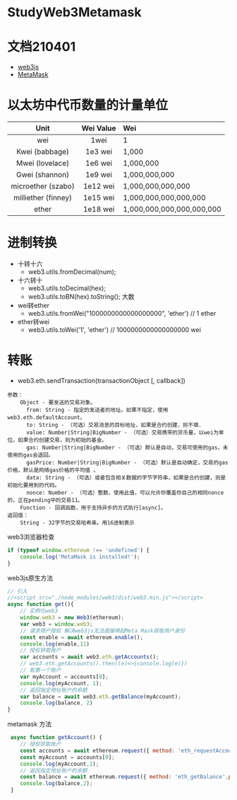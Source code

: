 # StudyWeb3Metamask
# 文档210401
- [web3js](https://web3js.readthedocs.io/en/v1.3.4/)
- [MetaMask](https://docs.metamask.io/)

# 以太坊中代币数量的计量单位

|        Unit         | Wei Value | Wei                       |
| :-----------------: | :-------: | :------------------------ |
|         wei         |   1wei    | 1                         |
|   Kwei (babbage)    |  1e3 wei  | 1,000                     |
|   Mwei (lovelace)   |  1e6 wei  | 1,000,000                 |
|   Gwei (shannon)    |  1e9 wei  | 1,000,000,000             |
| microether (szabo)  | 1e12 wei  | 1,000,000,000,000         |
| milliether (finney) | 1e15 wei  | 1,000,000,000,000,000     |
|        ether        | 1e18 wei  | 1,000,000,000,000,000,000 |

# 进制转换
- 十转十六 
  - web3.utils.fromDecimal(num);
- 十六转十 
  - web3.utils.toDecimal(hex);
  - web3.utils.toBN(hex).toString(); 大数
- wei转ether 
  - web3.utils.fromWei("1000000000000000000", 'ether') // 1 ether
- ether转wei 
  - web3.utils.toWei('1', 'ether') // 1000000000000000000 wei

# 转账
- web3.eth.sendTransaction(transactionObject [, callback])
```
参数：
    Object - 要发送的交易对象。
      from: String - 指定的发送者的地址。如果不指定，使用web3.eth.defaultAccount。
      to: String - （可选）交易消息的目标地址，如果是合约创建，则不填.
      value: Number|String|BigNumber - （可选）交易携带的货币量，以wei为单位。如果合约创建交易，则为初始的基金。
      gas: Number|String|BigNumber - （可选）默认是自动，交易可使用的gas，未使用的gas会退回。
      gasPrice: Number|String|BigNumber - （可选）默认是自动确定，交易的gas价格，默认是网络gas价格的平均值 。
      data: String - （可选）或者包含相关数据的字节字符串，如果是合约创建，则是初始化要用到的代码。
      nonce: Number - （可选）整数，使用此值，可以允许你覆盖你自己的相同nonce的，正在pending中的交易11。
    Function - 回调函数，用于支持异步的方式执行[async]。
返回值：
	String - 32字节的交易哈希串。用16进制表示
```

web3浏览器检查

```js
if (typeof window.ethereum !== 'undefined') {
    console.log('MetaMask is installed!');
}
```

web3js原生方法

```js
// 引入
//<script src="./node_modules/web3/dist/web3.min.js"></script>
async function get(){
    // 实例化web3
    window.web3 = new Web3(ethereum);
    var web3 = window.web3;
    // 请求用户授权 解决web3js无法直接唤起Meta Mask获取用户身份
    const enable = await ethereum.enable();
    console.log(enable,11)
    // 授权获取账户
    var accounts = await web3.eth.getAccounts();
    // web3.eth.getAccounts().then((e)=>{console.log(e)})
    // 取第一个账户
    var myAccount = accounts[0];
    console.log(myAccount, 1);
    // 返回指定地址账户的余额
    var balance = await web3.eth.getBalance(myAccount);
    console.log(balance, 2)
}
```



metamask 方法

```js
 async function getAccount() {
    // 授权获取账户
    const accounts = await ethereum.request({ method: 'eth_requestAccounts' });
    const myAccount = accounts[0];
    console.log(myAccount,1);
    // 返回指定地址账户的余额
    const balance = await ethereum.request({ method: 'eth_getBalance',params:[myAccount,"latest"],"id":1});
    console.log(balance,2);
 }
```

